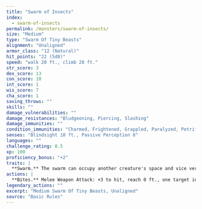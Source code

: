 ```yaml
---
title: "Swarm of Insects"
index:
  - swarm-of-insects
permalink: /monsters/swarm-of-insects/
size: "Medium"
type: "Swarm Of Tiny Beasts"
alignment: "Unaligned"
armor_class: "12 (Natural)"
hit_points: "22 (5d8)"
speed: "walk 20 ft., climb 20 ft."
str_score: 3
dex_score: 13
con_score: 10
int_score: 1
wis_score: 7
cha_score: 1
saving_throws: ""
skills: ""
damage_vulnerabilities: ""
damage_resistances: "Bludgeoning, Piercing, Slashing"
damage_immunities: ""
condition_immunities: "Charmed, Frightened, Grappled, Paralyzed, Petrified, Prone, Restrained, Stunned"
senses: "Blindsight 10 ft., Passive Perception 8"
languages: ""
challenge_rating: 0.5
xp: 100
proficiency_bonus: "+2"
traits: |
  **Swarm.** The swarm can occupy another creature's space and vice versa, and the swarm can move through any opening large enough for a Tiny insect. The swarm can't regain hit points or gain temporary hit points.
actions: |
  **Bites.** Melee Weapon Attack: +3 to hit, reach 0 ft., one target in the swarm's space. Hit: 10 (4d4) piercing damage, or 5 (2d4) piercing damage if the swarm has half of its hit points or fewer.  
legendary_actions: ""
excerpt: "Medium Swarm Of Tiny Beasts, Unaligned"
source: "Basic Rules"
---
```

